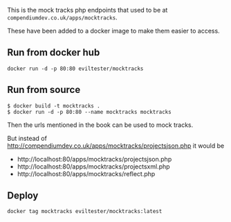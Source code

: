 This is the mock tracks php endpoints that used to be at `compendiumdev.co.uk/apps/mocktracks`.

These have been added to a docker image to make them easier to access.

## Run from docker hub

```
docker run -d -p 80:80 eviltester/mocktracks
```

## Run from source

```
$ docker build -t mocktracks .
$ docker run -d -p 80:80 --name mocktracks mocktracks
```

Then the urls mentioned in the book can be used to mock tracks.

But instead of http://compendiumdev.co.uk/apps/mocktracks/projectsjson.php it would be

- http://localhost:80/apps/mocktracks/projectsjson.php
- http://localhost:80/apps/mocktracks/projectsxml.php
- http://localhost:80/apps/mocktracks/reflect.php


## Deploy

```
docker tag mocktracks eviltester/mocktracks:latest
```